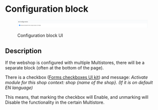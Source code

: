 # Configuration block

<figure><img src="../../../../.gitbook/assets/image (3) (3).png" alt=""><figcaption><p>Configuration block UI</p></figcaption></figure>

## Description

If the webshop is configured with multiple Multistores, there will be a separate block (often at the bottom of the page).

There is a checkbox ([Forms checkboxes UI kit](https://build.prestashop-project.org/prestashop-ui-kit/?path=/story/forms--checkboxes)) and message: _Activate module for this shop context: shop {name of the shop}. (If it is on default EN language)_

This means, that marking the checkbox will Enable, and unmarking will Disable the functionality in the certain Multistore.
